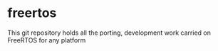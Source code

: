 # freertos
This git repository holds all the porting, development work carried on FreeRTOS for any platform
